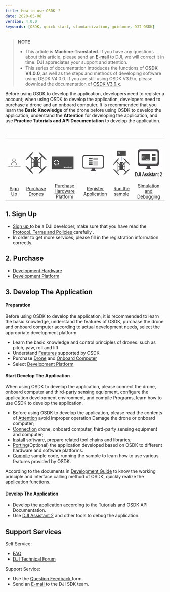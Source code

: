 ```yaml
---
title: How to use OSDK ？
date: 2020-05-08
version: 4.0.0
keywords: [OSDK, quick start, standardization, guidance, DJI OSDK]
---
```

> **NOTE** 
> * This article is **Machine-Translated**. If you have any questions about this article, please send an <a href="mailto:dev@dji.com">E-mail </a>to DJI, we will correct it in time. DJI appreciates your support and attention.
> * This series of documentation introduces the functions of **OSDK V4.0.0**, as well as the steps and methods of developing software using OSDK V4.0.0. If you are still using OSDK V3.9.x, please download the documentation of [OSDK V3.9.x](https://terra-1-g.djicdn.com/71a7d383e71a4fb8887a310eb746b47f/osdk/OSDK-3.9.0.zip).

Before using OSDK to develop the application, developers need to register a account; when using OSDK to develop the application, developers need to purchase a drone and an onboard computer. It is recommended that you learn the **Basic Knowledge** of the drone before using OSDK to develop the application, understand the **Attention** for developing the application, and use **Practice Tutorials and API Documentation** to develop the application.

<div>
<table>
<tbody>
  <tr>
   <td style="border-right: none; border-left: none;"> <div> <p> <span>
      <img src="../images/how-to-use/1.png" width="90" style="vertical-align: middle" alt/> </span> </p> </div> </td> </td>
       <td style="border-right: none; border-left: none;"> <div> <p> <span>
      <img src="../images/how-to-use/2.png" width="70" style="vertical-align: middle" alt/> </span> </p> </div> </td> </td>
        <td style="border-right: none; border-left: none;"> <div> <p> <span>
      <img src="../images/how-to-use/3.png" width="70" style="vertical-align: middle" alt/> </span> </p> </div> </td> </td>
         <td style="border-right: none; border-left: none;"> <div> <p> <span>
      <img src="../images/how-to-use/4.png" width="70" style="vertical-align: middle" alt/> </span> </p> </div> </td> </td>
         <td style="border-right: none; border-left: none;"> <div> <p> <span>
      <img src="../images/how-to-use/5.png" width="70" style="vertical-align: middle" alt/> </span> </p> </div> </td> </td>
         <td style="border-right: none; border-left: none;"> <div> <p> <span>
      <img src="../images/how-to-use/6.png" height="90" width="90" style="vertical-align: middle" alt/> </span> </p> </div> </td> </td>
  </tr>
  <tr>
   <td style="text-align: center"> <a href="https://account.dji.com/register?appId=dji_sdk&backUrl=https%3A%2F%2Fdeveloper.dji.com%2Fuser&locale=en_US" target="_ blank"> Sign Up</a> </td>
   <td style="text-align: center"> <a href="https://www.dji.com/cn/products/compare-m200-series?site=brandsite&from=nav" target="_blank">Purchase Drones </a> </td>
   <td style="text-align: center"> <a href="../purchaseguide/hardware.html"> Purchase Hardware Platform </a> </td>
   <td style="text-align: center"> <a href="https://developer.dji.com/user/apps/#allhtml">Register Application</a> </td>
   <td style="text-align: center"> <a href="../quickstart/run-the-sample.html"> Run the sample </a> </td>
   <td style="text-align: center"> <a href="../quickstart/simulate-and-debug.html"> Simulation and Debugging </a> </td>
  </tr>
</tbody>
</table>
</div>


## 1. Sign Up

* <a href="https://account.dji.com/register?appId=dji_sdk&backUrl=https%3A%2F%2Fdeveloper.dji.com%2Fuser&locale=en_US" target="_blank"> Sign up </a> to be a DJI developer, make sure that you have read the <a href="https://developer.dji.com/cn/policies/privacy/"> Protocol, Terms and Policies </a> carefully .
* In order to get more services, please fill in the registration information correctly.

## 2. Purchase

* [Development Hardware](../purchaseguide/hardware.html)
* [Development Platform](../purchaseguide/development-platform.html)

## 3. Develop The Application
#### Preparation
Before using OSDK to develop the application, it is recommended to learn the basic knowledge, understand the features of OSDK, purchase the drone and onboard computer according to actual development needs, select the appropriate development platform.

* Learn the basic knowledge and control principles of drones: such as pitch, yaw, roll and lift
* Understand [Features](./feature-list.html) supported by OSDK
* Purchase [Drone](../purchaseguide/hardware.html) and [Onboard Computer](../purchaseguide/hardware.html)
* Select [Development Platform](../purchaseguide/development-platform.html)

#### Start Develop The Application
When using OSDK to develop the application, please connect the drone, onboard computer and third-party sensing equipment, configure the application development environment, and compile Programs, learn how to use OSDK to develop the application.

* Before using OSDK to develop the application, please read the contents of [Attention](../quickstart/attention.html) avoid improper operation Damage the drone or onboard computer;
* [Connection](../quickstart/device-connection.html) drone, onboard computer, third-party sensing equipment and computer;
* [Install](../quickstart/development-environment.html) software, prepare related tool chains and libraries;
* [Porting](../quickstart/porting.html)(Optional) the application developed based on OSDK to different hardware and software platforms.
* [Compile](../quickstart/run-the-sample.html) sample code, running the sample to learn how to use various features provided by OSDK.

According to the documents in [Development Guide](../quickstart/integrateOSDK.html) to know the working principle and interface calling method of OSDK, quickly realize the application functions.

#### Develop The Application

* Develop the application according to the [Tutorials](../tutorial/basic-control.html) and OSDK API Documentation.
* Use [DJI Assistant 2](https://www.dji.com/cn/downloads) and other tools to debug the application.


## Support Services
Self Service:
* <a href="https://developer.dji.com/payload-sdk/documentation/faq/index.html"> FAQ </a>
* <a href="https://forum.dji.com/forum-139-1.html?from=developer"> DJI Technical Forum </a>

Support Service:
* Use the <a href="https://formcrafts.com/a/dji-developer-feedback-en"> Question Feedback </a> form.
* Send an <a href="mailto:dev@dji.com"> E-mail </a> to the DJI SDK team.
